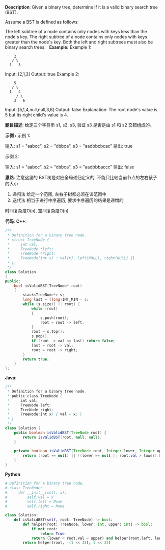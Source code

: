__Description__:
Given a binary tree, determine if it is a valid binary search tree (BST).

Assume a BST is defined as follows:

The left subtree of a node contains only nodes with keys less than the node's key.
The right subtree of a node contains only nodes with keys greater than the node's key.
Both the left and right subtrees must also be binary search trees.
 
__Example:__
Example 1:
```
    2
   / \
  1   3
```
Input: [2,1,3]
Output: true
Example 2:
```
    5
   / \
  1   4
     / \
    3   6
```
Input: [5,1,4,null,null,3,6]
Output: false
Explanation: The root node's value is 5 but its right child's value is 4.

__题目描述__:
给定三个字符串 s1, s2, s3, 验证 s3 是否是由 s1 和 s2 交错组成的。

__示例 :__
示例 1:

输入: s1 = "aabcc", s2 = "dbbca", s3 = "aadbbcbcac"
输出: true

示例 2:

输入: s1 = "aabcc", s2 = "dbbca", s3 = "aadbbbaccc"
输出: false

__思路__:
注意这里的 BST树是对应全局递归定义的, 不能只比较当前节点的左右孩子的大小

1. 递归法
给定一个范围, 左右子树都必须在该范围中
2. 迭代法
相当于进行中序遍历, 要求中序遍历的结果是递增的

时间复杂度O(n), 空间复杂度O(n)

__代码__:
__C++__:
```C++
/**
 * Definition for a binary tree node.
 * struct TreeNode {
 *     int val;
 *     TreeNode *left;
 *     TreeNode *right;
 *     TreeNode(int x) : val(x), left(NULL), right(NULL) {}
 * };
 */
class Solution 
{
public:
    bool isValidBST(TreeNode* root) 
    {
        stack<TreeNode*> s;
        long last = (long)INT_MIN - 1;
        while (s.size() || root) {
            while (root) 
            {
                s.push(root);
                root = root -> left;
            }
            root = s.top();
            s.pop();
            if (root -> val <= last) return false;
            last = root -> val;
            root = root -> right;
        }
        return true;
    }
};
```

__Java__:
```Java
/**
 * Definition for a binary tree node.
 * public class TreeNode {
 *     int val;
 *     TreeNode left;
 *     TreeNode right;
 *     TreeNode(int x) { val = x; }
 * }
 */
class Solution {
    public boolean isValidBST(TreeNode root) {
        return isValidBST(root, null, null);
    }
    
    private boolean isValidBST(TreeNode root, Integer lower, Integer upper) {
        return (root == null) || ((lower == null || root.val > lower) && (upper == null || root.val < upper) && isValidBST(root.right, root.val, upper) && isValidBST(root.left, lower, root.val));
    }
}
```

__Python__:
```Python
# Definition for a binary tree node.
# class TreeNode:
#     def __init__(self, x):
#         self.val = x
#         self.left = None
#         self.right = None

class Solution:
    def isValidBST(self, root: TreeNode) -> bool:
        def helper(root: TreeNode, lower: int, upper: int) -> bool:
            if not root:
                return True
            return (lower < root.val < upper) and helper(root.left, lower, root.val) and helper(root.right, root.val, upper)
        return helper(root, -(1 << 33), 1 << 33)
```